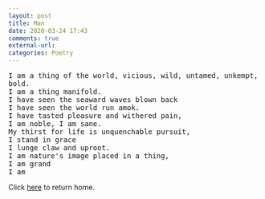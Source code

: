 ```yaml
---
layout: post
title: Man
date: 2020-03-24 17:43
comments: true
external-url:
categories: Poetry
---
```



<pre>
I am a thing of the world, vicious, wild, untamed, unkempt, brave stoic,
bold.
I am a thing manifold.
I have seen the seaward waves blown back
I have seen the world run amok.
I have tasted pleasure and withered pain,
I am noble, I am sane.
My thirst for life is unquenchable pursuit,
I stand in grace
I lunge claw and uproot.
I am nature's image placed in a thing,
I am grand
I am
</pre>

Click [here](https://wigdo.github.io/papyrus/) to return home.
